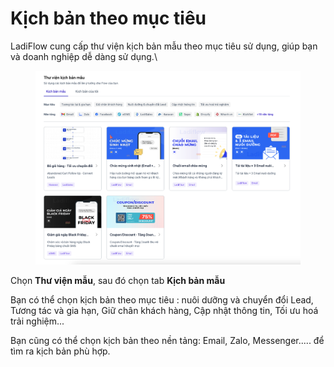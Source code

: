 # Kịch bản theo mục tiêu

LadiFlow cung cấp thư viện kịch bản mẫu theo mục tiêu sử dụng, giúp bạn và doanh nghiệp dễ dàng sử dụng.\


<figure><img src="../.gitbook/assets/image (561).png" alt=""><figcaption></figcaption></figure>

Chọn **Thư viện mẫu**, sau đó chọn tab **Kịch bản mẫu**

Bạn có thể chọn kịch bản theo mục tiêu : nuôi dưỡng và chuyển đổi Lead, Tương tác và gia hạn, Giữ chân khách hàng, Cập nhật thông tin, Tối ưu hoá trải nghiệm...

Bạn cũng có thể chọn kịch bản theo nền tảng: Email, Zalo, Messenger..... để tìm ra kịch bản phù hợp.
